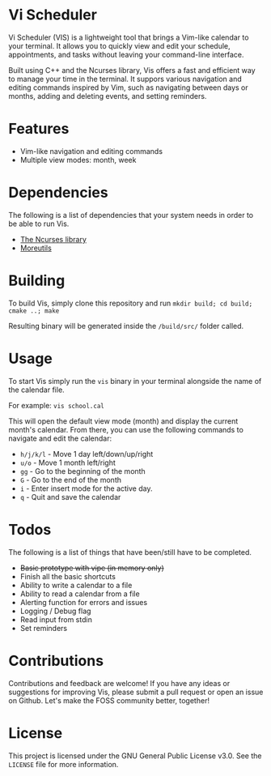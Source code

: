 # Vi Scheduler

Vi Scheduler (VIS) is a lightweight tool that brings a Vim-like calendar to your terminal. It allows you to quickly view and edit your schedule, appointments, and tasks without leaving your command-line interface. 

Built using C++ and the Ncurses library, Vis offers a fast and efficient way to manage your time in the terminal. It suppors various navigation and editing commands inspired by Vim, such as navigating between days or months, adding and deleting events, and setting reminders.

# Features 

 - Vim-like navigation and editing commands
 - Multiple view modes: month, week

# Dependencies 

The following is a list of dependencies that your system needs in order to be able to run Vis. 
 - [The Ncurses library](https://invisible-island.net/ncurses/announce.html)
 - [Moreutils](https://joeyh.name/code/moreutils/)

# Building 

To build Vis, simply clone this repository and run `mkdir build; cd build; cmake ..; make`

Resulting binary will be generated inside the `/build/src/` folder called.

# Usage

To start Vis simply run the `vis` binary in your terminal alongside the name of the calendar file.

For example: `vis school.cal`

This will open the default view mode (month) and display the current month's calendar. From there, you can use the following commands to navigate and edit the calendar: 
 - `h/j/k/l` - Move 1 day left/down/up/right
 - `u/o` - Move 1 month left/right
 - `gg` - Go to the beginning of the month
 - `G` - Go to the end of the month
 - `i` - Enter insert mode for the active day.
 - `q` - Quit and save the calendar

# Todos 

The following is a list of things that have been/still have to be completed.

 - ~~Basic prototype with vipe (in memory only)~~
  - Finish all the basic shortcuts
 - Ability to write a calendar to a file
 - Ability to read a calendar from a file
 - Alerting function for errors and issues 
 - Logging / Debug flag 
 - Read input from stdin 
 - Set reminders

# Contributions 

Contributions and feedback are welcome! If you have any ideas or suggestions for improving Vis, please submit a pull request or open an issue on Github. Let's make the FOSS community better, together!

# License 

This project is licensed under the GNU General Public License v3.0. See the `LICENSE` file for more information.
